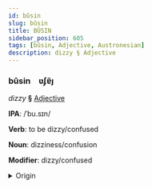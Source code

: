 ```yaml
---
id: bûsin
slug: bûsin
title: BÛSIN
sidebar_position: 605
tags: [bûsin, Adjective, Austronesian]
description: dizzy § Adjective
---
```


### bûsin&emsp;<span kind="abugida">ʋʄɐ̃ȷ</span>

*dizzy* **§** [Adjective](../../tags/Adjective)

**IPA**: /ˈbu.sɪn/

**Verb**: to be dizzy/confused

**Noun**: dizziness/confusion

**Modifier**: dizzy/confused

<details>
    <summary>Origin</summary>
    Indonesian pusing [ˈpusɪŋ]<br/>
    <em>Austronesian Language Family</em>
</details>